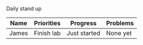 Daily stand up

| Name     | Priorities | Progress     | Problems |
| -------- | ---------- | ------------ | -------- |
| James    | Finish lab | Just started | None yet |
